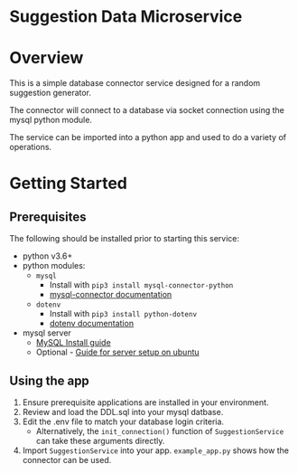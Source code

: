# Suggestion Data Microservice

# Overview

This is a simple database connector service designed for a random suggestion generator.

The connector will connect to a database via socket connection using the mysql python module.

The service can be imported into a python app and used to do a variety of operations.

# Getting Started

## Prerequisites

The following should be installed prior to starting this service:
- python v3.6+
- python modules:
    - `mysql`
        - Install with `pip3 install mysql-connector-python`
        - [mysql-connector documentation](https://dev.mysql.com/doc/connector-python/en/connector-python-installation-binary.html)
    - `dotenv`
        - Install with `pip3 install python-dotenv`
        - [dotenv documentation](https://pypi.org/project/python-dotenv/)
- mysql server
    - [MySQL Install guide](https://dev.mysql.com/doc/refman/8.0/en/installing.html)
    - Optional - [Guide for server setup on ubuntu](https://www.digitalocean.com/community/tutorials/how-to-install-linux-apache-mysql-php-lamp-stack-on-ubuntu-22-04)

## Using the app

1. Ensure prerequisite applications are installed in your environment.
2. Review and load the DDL.sql into your mysql datbase.
3. Edit the .env file to match your database login criteria.
    - Alternatively, the `init_connection()` function of `SuggestionService` can take these arguments directly.
4. Import `SuggestionService` into your app. `example_app.py` shows how the connector can be used.